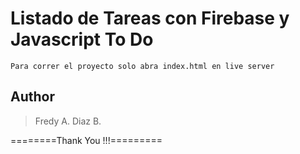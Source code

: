 # Listado de Tareas con Firebase y Javascript To Do

```
Para correr el proyecto solo abra index.html en live server
```

## Author

<blockquote>
Fredy A. Diaz B.

</blockquote>

========Thank You !!!=========
